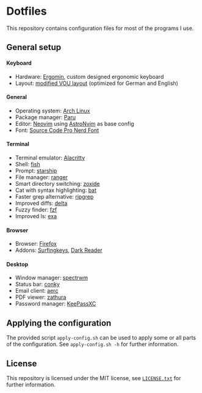 # Dotfiles
This repository contains configuration files for most of the programs I use.

## General setup
#### Keyboard
* Hardware: [Ergomin](https://github.com/julianschuler/keyboards/tree/master/ergomin), custom designed ergonomic keyboard
* Layout: [modified VOU layout](https://github.com/julianschuler/keyboards/blob/master/ergomin/qmk/keymaps/julianschuler/keymap.c#L52) (optimized for German and English)

#### General
* Operating system: [Arch Linux](https://archlinux.org/)
* Package manager: [Paru](https://github.com/morganamilo/paru)
* Editor: [Neovim](https://github.com/neovim/neovim) using [AstroNvim](https://github.com/AstroNvim/AstroNvim) as base config
* Font: [Source Code Pro Nerd Font](https://github.com/ryanoasis/nerd-fonts/tree/master/patched-fonts/SourceCodePro)

#### Terminal
* Terminal emulator: [Alacritty](https://alacritty.org/)
* Shell: [fish](https://github.com/fish-shell/fish-shell)
* Prompt: [starship](https://github.com/starship/starship)
* File manager: [ranger](https://github.com/ranger/ranger)
* Smart directory switching: [zoxide](https://github.com/ajeetdsouza/zoxide)
* Cat with syntax highlighting: [bat](https://github.com/sharkdp/bat)
* Faster grep alternative: [ripgrep](https://github.com/BurntSushi/ripgrep)
* Improved diffs: [delta](https://github.com/dandavison/delta)
* Fuzzy finder: [fzf](https://github.com/junegunn/fzf)
* Improved ls: [exa](https://github.com/ogham/exa)

#### Browser
* Browser: [Firefox](https://www.mozilla.org/de/firefox/new)
* Addons: [Surfingkeys](https://github.com/brookhong/Surfingkeys), [Dark Reader](https://github.com/darkreader/darkreader)

#### Desktop
* Window manager: [spectrwm](https://github.com/conformal/spectrwm)
* Status bar: [conky](https://github.com/brndnmtthws/conky)
* Email client: [aerc](https://git.sr.ht/~rjarry/aerc)
* PDF viewer: [zathura](https://pwmt.org/projects/zathura)
* Password manager: [KeePassXC](https://keepassxc.org)

## Applying the configuration
The provided script `apply-config.sh` can be used to apply some or all parts of the configuration. See `apply-config.sh -h` for further information.

## License
This repository is licensed under the MIT license, see [`LICENSE.txt`](LICENSE.txt) for further information.
